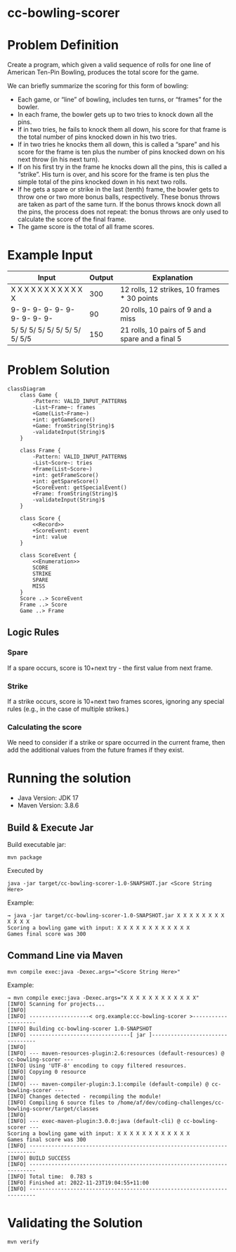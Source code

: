 # cc-bowling-scorer

# Problem Definition
Create a program, which given a valid sequence of rolls for one line of American Ten-Pin Bowling, 
produces the total score for the game.

We can briefly summarize the scoring for this form of bowling:
- Each game, or “line” of bowling, includes ten turns, or “frames” for the bowler.
- In each frame, the bowler gets up to two tries to knock down all the pins.
- If in two tries, he fails to knock them all down, his score for that frame is the total number 
of pins knocked down in his two tries.
- If in two tries he knocks them all down, this is called a “spare” and his score for the frame is ten plus 
the number of pins knocked down on his next throw (in his next turn).
- If on his first try in the frame he knocks down all the pins, this is called a “strike”. His turn is over, 
and his score for the frame is ten plus the simple total of the pins knocked down in his next two rolls.
- If he gets a spare or strike in the last (tenth) frame, the bowler gets to throw one or two more bonus balls, 
respectively. These bonus throws are taken as part of the same turn. If the bonus throws knock down all the pins, 
the process does not repeat: the bonus throws are only used to calculate the score of the final frame.
- The game score is the total of all frame scores.

# Example Input

| Input                          | Output | Explanation                                     |
|--------------------------------|--------|-------------------------------------------------|
| X X X X X X X X X X X X        | 300    | 12 rolls, 12 strikes, 10 frames * 30 points     |
| 9- 9- 9- 9- 9- 9- 9- 9- 9- 9-  | 90     | 20 rolls, 10 pairs of 9 and a miss              | 
| 5/ 5/ 5/ 5/ 5/ 5/ 5/ 5/ 5/ 5/5 | 150    | 21 rolls, 10 pairs of 5 and spare and a final 5 |

# Problem Solution
```mermaid
classDiagram
    class Game {
        -Pattern: VALID_INPUT_PATTERN$
        -List~Frame~: frames
        +Game(List~Frame~)
        +int: getGameScore()
        +Game: fromString(String)$
        -validateInput(String)$
    }
    
    class Frame {
        -Pattern: VALID_INPUT_PATTERN$
        -List~Score~: tries
        +Frame(List~Score~)
        +int: getFrameScore()
        +int: getSpareScore()
        +ScoreEvent: getSpecialEvent()   
        +Frame: fromString(String)$
        -validateInput(String)$
    }
    
    class Score {
        <<Record>>
        +ScoreEvent: event
        +int: value
    }
    
    class ScoreEvent {
        <<Enumeration>>
        SCORE
        STRIKE
        SPARE
        MISS
    }
    Score ..> ScoreEvent
    Frame ..> Score
    Game ..> Frame
```

## Logic Rules

### Spare
If a spare occurs, score is 10+next try - the first value from next frame.

### Strike
If a strike occurs, score is 10+next two frames scores, ignoring any special rules (e.g., in the case of multiple strikes.)

### Calculating the score
We need to consider if a strike or spare occurred in the current frame, then add the additional values from the future frames if they exist.

# Running the solution
- Java Version: JDK 17
- Maven Version: 3.8.6

## Build & Execute Jar

Build executable jar: 
```shell
mvn package
```
Executed by
```shell
java -jar target/cc-bowling-scorer-1.0-SNAPSHOT.jar <Score String Here>
```

Example: 
```shell
→ java -jar target/cc-bowling-scorer-1.0-SNAPSHOT.jar X X X X X X X X X X X X
Scoring a bowling game with input: X X X X X X X X X X X X
Games final score was 300
```

## Command Line via Maven
```shell
mvn compile exec:java -Dexec.args="<Score String Here>"
```

Example: 

```shell
→ mvn compile exec:java -Dexec.args="X X X X X X X X X X X X"
[INFO] Scanning for projects...
[INFO] 
[INFO] -------------------< org.example:cc-bowling-scorer >--------------------
[INFO] Building cc-bowling-scorer 1.0-SNAPSHOT
[INFO] --------------------------------[ jar ]---------------------------------
[INFO] 
[INFO] --- maven-resources-plugin:2.6:resources (default-resources) @ cc-bowling-scorer ---
[INFO] Using 'UTF-8' encoding to copy filtered resources.
[INFO] Copying 0 resource
[INFO] 
[INFO] --- maven-compiler-plugin:3.1:compile (default-compile) @ cc-bowling-scorer ---
[INFO] Changes detected - recompiling the module!
[INFO] Compiling 6 source files to /home/af/dev/coding-challenges/cc-bowling-scorer/target/classes
[INFO] 
[INFO] --- exec-maven-plugin:3.0.0:java (default-cli) @ cc-bowling-scorer ---
Scoring a bowling game with input: X X X X X X X X X X X X
Games final score was 300
[INFO] ------------------------------------------------------------------------
[INFO] BUILD SUCCESS
[INFO] ------------------------------------------------------------------------
[INFO] Total time:  0.783 s
[INFO] Finished at: 2022-11-23T19:04:55+11:00
[INFO] ------------------------------------------------------------------------
```

# Validating the Solution

```shell
mvn verify
```